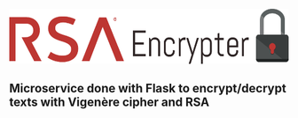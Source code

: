 <p align="center">
  <img src="https://github.com/AxelJunes/RSA_Encrypter/blob/master/Flask/static/img/logo.png" height=100>
</p>

## Microservice done with Flask to encrypt/decrypt texts with Vigenère cipher and RSA

